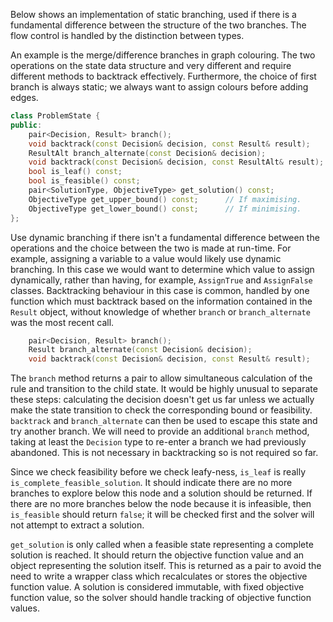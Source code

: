 
Below shows an implementation of static branching, used if there is a fundamental difference between the structure of the two branches.
The flow control is handled by the distinction between types.

An example is the merge/difference branches in graph colouring.
The two operations on the state data structure and very different and require different methods to backtrack effectively.
Furthermore, the choice of first branch is always static; we always want to assign colours before adding edges.

~~~~cpp
class ProblemState {
public:
    pair<Decision, Result> branch();
    void backtrack(const Decision& decision, const Result& result);
    ResultAlt branch_alternate(const Decision& decision);
    void backtrack(const Decision& decision, const ResultAlt& result);
    bool is_leaf() const;
    bool is_feasible() const;
    pair<SolutionType, ObjectiveType> get_solution() const;
    ObjectiveType get_upper_bound() const;      // If maximising.
    ObjectiveType get_lower_bound() const;      // If minimising.
};
~~~~

Use dynamic branching if there isn't a fundamental difference between the operations and the choice between the two is made at run-time.
For example, assigning a variable to a value would likely use dynamic branching.
In this case we would want to determine which value to assign dynamically, rather than having, for example, `AssignTrue` and `AssignFalse` classes.
Backtracking behaviour in this case is common, handled by one function which must backtrack based on the information contained in the `Result` object, without knowledge of whether `branch` or `branch_alternate` was the most recent call.

~~~~cpp
    pair<Decision, Result> branch();
    Result branch_alternate(const Decision& decision);
    void backtrack(const Decision& decision, const Result& result);
~~~~

The `branch` method returns a pair to allow simultaneous calculation of the rule and transition to the child state.
It would be highly unusual to separate these steps: calculating the decision doesn't get us far unless we actually make the state transition to check the corresponding bound or feasibility.
`backtrack` and `branch_alternate` can then be used to escape this state and try another branch.
We will need to provide an additional `branch` method, taking at least the `Decision` type to re-enter a branch we had previously abandoned.
This is not necessary in backtracking so is not required so far.

Since we check feasibility before we check leafy-ness, `is_leaf` is really `is_complete_feasible_solution`.
It should indicate there are no more branches to explore below this node and a solution should be returned.
If there are no more branches below the node because it is infeasible, then `is_feasible` should return `false`; it will be checked first and the solver will not attempt to extract a solution.

`get_solution` is only called when a feasible state representing a complete solution is reached.
It should return the objective function value and an object representing the solution itself.
This is returned as a pair to avoid the need to write a wrapper class which recalculates or stores the objective function value.
A solution is considered immutable, with fixed objective function value, so the solver should handle tracking of objective function values.

